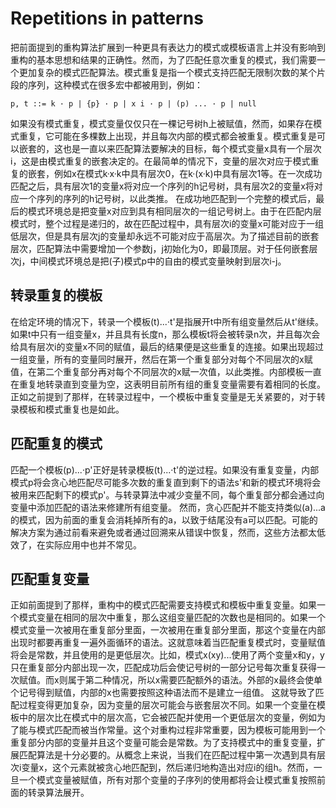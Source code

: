# Repetitions in patterns

把前面提到的重构算法扩展到一种更具有表达力的模式或模板语言上并没有影响到重构的基本思想和结果的正确性。然而，为了匹配任意次重复的模式，我们需要一个更加复杂的模式匹配算法。模式重复是指一个模式支持匹配无限制次数的某个片段的序列，这种模式在很多宏中都被用到，例如：
```
p, t ::= k · p | {p} · p | x i · p | (p) ... · p | null
```
如果没有模式重复，模式变量仅仅只在一棵记号树h上被赋值，然而，如果存在模式重复，它可能在多棵数上出现，并且每次内部的模式都会被重复。模式重复是可以嵌套的，这也是一直以来匹配算法要解决的目标，每个模式变量x具有一个层次i，这是由模式重复的嵌套决定的。在最简单的情况下，变量的层次对应于模式重复的嵌套，例如x在模式k·x·k中具有层次0，在k·(x·k)中具有层次1等。在一次成功匹配之后，具有层次1的变量x将对应一个序列的h记号树，具有层次2的变量x将对应一个序列的序列的h记号树，以此类推。
在成功地匹配到一个完整的模式后，最后的模式环境总是把变量x对应到具有相同层次的一组记号树上。由于在匹配内层模式时，整个过程是递归的，故在匹配过程中，具有层次i的变量x可能对应于一组低层次，但是具有层次j的变量却永远不可能对应于高层次。为了描述目前的嵌套层次，匹配算法中需要增加一个参数j，j初始化为0，即最顶层。对于任何嵌套层次j，中间模式环境总是把(子)模式p中的自由的模式变量映射到层次i-j。

## 转录重复的模板

在给定环境的情况下，转录一个模板(t)...·t'是指展开t中所有组变量然后从t'继续。如果t中只有一组变量x，并且具有长度n，那么模板t将会被转录n次，并且每次会给具有层次i的变量x不同的赋值，最后的结果便是这些重复的连接。如果出现超过一组变量，所有的变量同时展开，然后在第一个重复部分对每个不同层次的x赋值，在第二个重复部分再对每个不同层次的x赋一次值，以此类推。内部模板一直在重复地转录直到变量为空，这表明目前所有组的重复变量需要有着相同的长度。正如之前提到了那样，在转录过程中，一个模板中重复变量是无关紧要的，对于转录模板和模式重复也是如此。

## 匹配重复的模式

匹配一个模板(p)...·p'正好是转录模板(t)...·t'的逆过程。如果没有重复变量，内部模式p将会贪心地匹配尽可能多次数的重复直到剩下的语法s'和新的模式环境将会被用来匹配剩下的模式p'。与转录算法中减少变量不同，每个重复部分都会通过向变量中添加匹配的语法来修建所有组变量。
然而，贪心匹配并不能支持类似(a)...a的模式，因为前面的重复会消耗掉所有的a，以致于结尾没有a可以匹配。可能的解决方案为通过前看来避免或者通过回溯来从错误中恢复，然而，这些方法都太低效了，在实际应用中也并不常见。

## 匹配重复变量
正如前面提到了那样，重构中的模式匹配需要支持模式和模板中重复变量。如果一个模式变量在相同的层次中重复，那么这组变量匹配的次数也是相同的。如果一个模式变量一次被用在重复部分里面，一次被用在重复部分里面，那这个变量在内部出现时都要再重复一遍外面循环的语法。这就意味着当匹配重复模式时，变量赋值将会是常数，并且使用的是更低层次。比如，模式x(xy)...使用了两个变量x和y，y只在重复部分内部出现一次，匹配成功后会使记号树的一部分记号每次重复获得一次赋值。而x则属于第二种情况，所以x需要匹配额外的语法。外部的x最终会使单个记号得到赋值，内部的x也需要按照这种语法而不是建立一组值。
这就导致了匹配过程变得更加复杂，因为变量的层次可能会与嵌套层次不同。如果一个变量在模板中的层次比在模式中的层次高，它会被匹配并使用一个更低层次的变量，例如为了能与模式匹配而被当作常量。这个对重构过程非常重要，因为模板可能用到一个重复部分内部的变量并且这个变量可能会是常数。为了支持模式中的重复变量，扩展匹配算法是十分必要的。从概念上来说，当我们在匹配过程中第一次遇到具有层次i变量x，这个元素就被贪心地匹配到，然后递归地构造出对应i的组h。然而，一旦一个模式变量被赋值，所有对那个变量的子序列的使用都将会让模式重复按照前面的转录算法展开。
